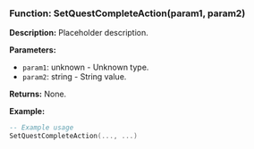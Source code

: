 ### Function: SetQuestCompleteAction(param1, param2)

**Description:**
Placeholder description.

**Parameters:**
- `param1`: unknown - Unknown type.
- `param2`: string - String value.

**Returns:** None.

**Example:**

```lua
-- Example usage
SetQuestCompleteAction(..., ...)
```

